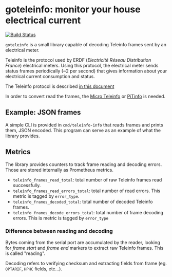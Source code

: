 # goteleinfo: monitor your house electrical current

[![Build Status](https://travis-ci.org/j-vizcaino/goteleinfo.svg)](https://travis-ci.org/j-vizcaino/goteleinfo)

`goteleinfo` is a small library capable of decoding Teleinfo frames sent by an electrical meter.

Teleinfo is the protocol used by ERDF (*Electricité Réseau Distribution France*) electrical meters. Using this
protocol, the electrical meter sends status frames periodically (~2 per second) that gives
information about your electrical current consumption and status.

The Teleinfo protocol is described [in this document](https://www.enedis.fr/sites/default/files/Enedis-NOI-CPT_02E.pdf)

In order to convert read the frames, the [Micro Teleinfo](https://www.tindie.com/products/Hallard/micro-teleinfo-v11/) or [PiTinfo](https://www.tindie.com/products/Hallard/pitinfo/) is needed.

## Example: JSON frames

A simple CLI is provided in `cmd/teleinfo-info` that reads frames and prints them, JSON encoded.
This program can serve as an example of what the library provides.

## Metrics

The library provides counters to track frame reading and decoding errors. Those are stored internally as Prometheus metrics.

* `teleinfo_frames_read_total`: total number of raw Teleinfo frames read successfully.
* `teleinfo_frames_read_errors_total`: total number of read errors. This metric is tagged by `error_type`.
* `teleinfo_frames_decoded_total`: total number of decoded Teleinfo frames.
* `teleinfo_frames_decode_errors_total`: total number of frame decoding errors. This is metric is tagged by `error_type`

### Difference between reading and decoding

Bytes coming from the serial port are accumulated by the reader, looking for _frame start_ and _frame end_ markers to extract raw Teleinfo frames.
This is called "reading".

Decoding refers to verifying checksum and extracting fields from frame (eg. `OPTARIF`, `HPHC` fields, etc...).
